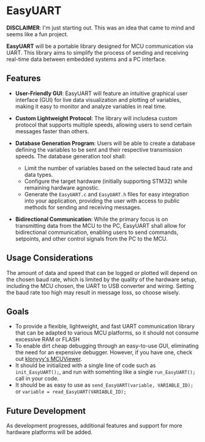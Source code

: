 # EasyUART

**DISCLAIMER**: I'm just starting out. This was an idea that came to mind and seems like a fun project.

**EasyUART** will be a portable library designed for MCU communication via UART. This library aims to simplify the process of sending and receiving real-time data between embedded systems and a PC interface.

## Features

- **User-Friendly GUI**: EasyUART will feature an intuitive graphical user interface (GUI) for live data visualization and plotting of variables, making it easy to monitor and analyze variables in real time.
  
- **Custom Lightweight Protocol**: The library will includesa custom protocol that supports multiple speeds, allowing users to send certain messages faster than others.

- **Database Generation Program**: Users will be able to create a database defining the variables to be sent and their respective transmission speeds. The database generation tool shall:
  - Limit the number of variables based on the selected baud rate and data types.
  - Configure the target hardware (initially supporting STM32) while remaining hardware agnostic.
  - Generate the `EasyUART.c` and `EasyUART.h` files for easy integration into your application, providing the user with access to public methods for sending and receiving messages.

- **Bidirectional Communication**: While the primary focus is on transmitting data from the MCU to the PC, EasyUART shall allow for bidirectional communication, enabling users to send commands, setpoints, and other control signals from the PC to the MCU.

## Usage Considerations

The amount of data and speed that can be logged or plotted will depend on the chosen baud rate, which is limited by the quality of the hardware setup, including the MCU chosen, the UART to USB converter and wiring. Setting the baud rate too high may result in message loss, so choose wisely.

## Goals

- To provide a flexible, lightweight, and fast UART communication library that can be adapted to various MCU platforms, so it should not consume excessive RAM or FLASH
- To enable dirt cheap debugging through an easy-to-use GUI, eliminating the need for an expensive debugger. However, if you have one, check out [klonyyy's MCUViewer](https://github.com/klonyyy/MCUViewer).
- It should be initialized with a single line of code such as `init_EasyUART();`, and run with somehting like a single `run_EasyUART();` call in your code.
- It should be as easy to use as `send_EasyUART(variable, VARIABLE_ID);` or `variable = read_EasyUART(VARIABLE_ID);`

## Future Development

As development progresses, additional features and support for more hardware platforms will be added.
